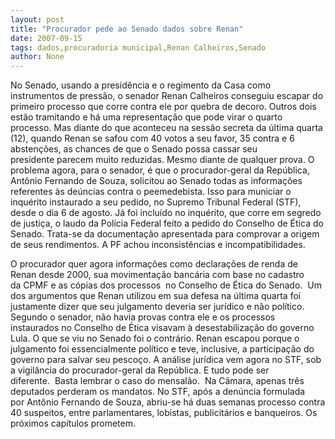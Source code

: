 ```yaml
---
layout: post
title: "Procurador pede ao Senado dados sobre Renan"
date: 2007-09-15
tags: dados,procuradoria municipal,Renan Calheiros,Senado
author: None
---
```

No Senado, usando a presid&ecirc;ncia e o regimento da Casa como instrumentos de press&atilde;o, o senador Renan Calheiros conseguiu escapar do primeiro processo que corre contra ele por quebra de decoro. Outros dois est&atilde;o tramitando e h&aacute; uma representa&ccedil;&atilde;o que pode virar o quarto processo.
Mas diante do que aconteceu na sess&atilde;o secreta da &uacute;ltima quarta (12), quando Renan se safou com 40 votos a seu favor, 35 contra e 6 absten&ccedil;&otilde;es,&nbsp;as&nbsp;chances de que o Senado possa cassar seu presidente&nbsp;parecem muito reduzidas. Mesmo diante de qualquer prova.
O problema agora, para o senador, &eacute; que o procurador-geral da Rep&uacute;blica, Ant&ocirc;nio Fernando de Souza, solicitou ao Senado todas as informa&ccedil;&otilde;es referentes &agrave;s de&uacute;ncias contra o peemedebista. Isso para municiar o inqu&eacute;rito instaurado a seu pedido, no Supremo Tribunal Federal (STF), desde o dia 6 de agosto.
J&aacute; foi inclu&iacute;do no inqu&eacute;rito, que corre em segredo de justi&ccedil;a,&nbsp;o laudo da Pol&iacute;cia Federal feito a pedido do Conselho de &Eacute;tica do Senado. Trata-se da documenta&ccedil;&atilde;o apresentada para comprovar a origem de seus rendimentos. A PF achou inconsist&ecirc;ncias e incompatibilidades. 

O procurador quer agora informa&ccedil;&otilde;es&nbsp;como declara&ccedil;&otilde;es de renda de Renan desde 2000, sua movimenta&ccedil;&atilde;o banc&aacute;ria com base no cadastro da&nbsp;CPMF e as c&oacute;pias dos processos&nbsp; no Conselho de &Eacute;tica do Senado.&nbsp;
Um dos argumentos que Renan utilizou em sua defesa na &uacute;ltima quarta foi justamente dizer que seu julgamento deveria ser jur&iacute;dico e n&atilde;o pol&iacute;tico. Segundo o senador, n&atilde;o havia provas contra ele e os processos instaurados&nbsp;no Conselho de &Eacute;tica visavam &agrave; desestabiliza&ccedil;&atilde;o do governo Lula.
O&nbsp;que se viu no Senado foi o contr&aacute;rio. Renan escapou porque o julgamento foi essencialmente pol&iacute;tico e teve, inclusive, a participa&ccedil;&atilde;o do governo para salvar seu pesco&ccedil;o.
A an&aacute;lise jur&iacute;dica vem agora no STF, sob a vigil&acirc;ncia&nbsp;do procurador-geral da Rep&uacute;blica. E tudo pode ser diferente.&nbsp;&nbsp;Basta lembrar o caso do mensal&atilde;o. &nbsp;Na C&acirc;mara, apenas tr&ecirc;s deputados perderam os mandatos. No STF, ap&oacute;s a den&uacute;ncia formulada por&nbsp;Ant&ocirc;nio Fernando de Souza, abriu-se h&aacute; duas semanas processo contra 40 suspeitos, entre parlamentares, lobistas, publicit&aacute;rios e banqueiros.
Os pr&oacute;ximos cap&iacute;tulos prometem. 